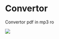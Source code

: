 # Convertor
Convertor pdf in mp3 ro

![]([https://github.com/kogaion28/Vue-vreme/blob/master/poza.png](https://github.com/kogaion28/Convertor_PDF_IN_MP3/blob/main/a.png))
